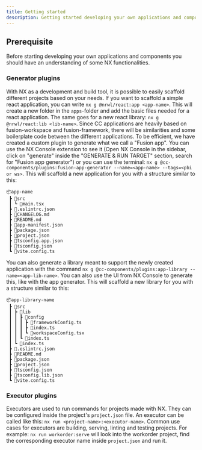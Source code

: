 ```yaml
---
title: Getting started
description: Getting started developing your own applications and components
---
```


## Prerequisite
Before starting developing your own applications and components you should have an understanding of some NX functionalities. 

### Generator plugins
With NX as a development and build tool, it is possible to easily scaffold different projects based on your needs. If you want to scaffold a simple react application, you can write `nx g @nrwl/react:app <app-name>`. This will create a new folder in the `apps`-folder and add the basic files needed for a react application. The same goes for a new react library: `nx g @nrwl/react:lib <lib-name>`.
Since CC applications are heavily based on fusion-workspace and fusion-framework, there will be similarities and some boilerplate code between the different applications. To be efficient, we have created a custom plugin to generate what we call a "Fusion app". You can use the NX Console extension to see it (Open NX Console in the sidebar, click on "generate" inside the "GENERATE & RUN TARGET" section, search for "Fusion app generator") or you can use the terminal: `nx g @cc-components/plugins:fusion-app-generator --name=<app-name> --tags=<pbi or ws>`. This will scaffold a new application for you with a structure similar to this:
```
📦app-name
 ┣ 📂src
 ┃ ┗ 📜main.tsx
 ┣ 📜.eslintrc.json
 ┣ 📜CHANGELOG.md
 ┣ 📜README.md
 ┣ 📜app-manifest.json
 ┣ 📜package.json
 ┣ 📜project.json
 ┣ 📜tsconfig.app.json
 ┣ 📜tsconfig.json
 ┗ 📜vite.config.ts
```
You can also generate a library meant to support the newly created application with the command `nx g @cc-components/plugins:app-library --name=<app-lib-name>`. You can also use the UI from NX Console to generate this, like with the app generator. This will scaffold a new library for you with a structure similar to this:
```
📦app-library-name
 ┣ 📂src
 ┃ ┣ 📂lib
 ┃ ┃ ┣ 📂config
 ┃ ┃ ┃ ┣ 📜frameworkConfig.ts
 ┃ ┃ ┃ ┣ 📜index.ts
 ┃ ┃ ┃ ┗ 📜workspaceConfig.tsx
 ┃ ┃ ┗ 📜index.ts
 ┃ ┗ 📜index.ts
 ┣ 📜.eslintrc.json
 ┣ 📜README.md
 ┣ 📜package.json
 ┣ 📜project.json
 ┣ 📜tsconfig.json
 ┣ 📜tsconfig.lib.json
 ┗ 📜vite.config.ts
```

### Executor plugins
Executors are used to run commands for projects made with NX. They can be configured inside the project's `project.json` file. An executor can be called like this: `nx run <project-name>:<executor-name>`. Common use cases for executors are building, serving, linting and testing projects. For example: `nx run workorder:serve` will look into the workorder project, find the corresponding executor name inside `project.json` and run it.
